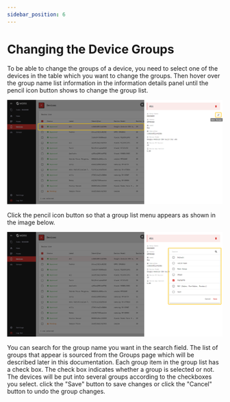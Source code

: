 ```yaml
---
sidebar_position: 6
---
```


# Changing the Device Groups

To be able to change the groups of a device, you need to select one of the devices in the table which you want to change the groups. Then hover over the group name list information in the information details panel until the pencil icon button shows to change the group list.

![](/img/screenshots/website-application-usage/devices/changing-the-device-groups/changing-the-device-groups-1.png)

Click the pencil icon button so that a group list menu appears as shown in the image below.

![](/img/screenshots/website-application-usage/devices/changing-the-device-groups/changing-the-device-groups-2.png)

You can search for the group name you want in the search field. The list of groups that appear is sourced from the Groups page which will be described later in this documentation. Each group item in the group list has a check box. The check box indicates whether a group is selected or not. The devices will be put into several groups according to the checkboxes you select. click the "Save" button to save changes or click the "Cancel" button to undo the group changes.